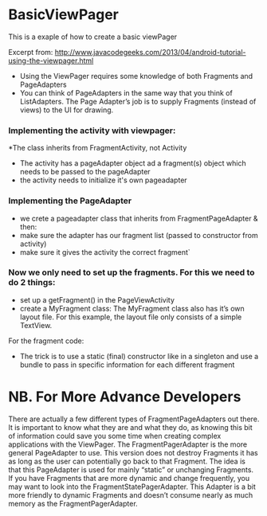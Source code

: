 # BasicViewPager
This is a exaple of how to create a basic viewPager


Excerpt from: http://www.javacodegeeks.com/2013/04/android-tutorial-using-the-viewpager.html

 * Using the ViewPager requires some knowledge of both Fragments and PageAdapters
* You can think of PageAdapters in the same way that you think of ListAdapters. The Page Adapter’s job is to supply Fragments (instead of views) to the UI for drawing.

### Implementing the activity with viewpager:
*The class inherits from FragmentActivity, not Activity
 * The activity has a pageAdapter object ad a fragment(s) object which  needs to be passed to the pageAdapter
* the activity needs to initialize it's own pageadapter


### Implementing the PageAdapter
* we crete a pageadapter class that inherits from FragmentPageAdapter & then:
* make sure the adapter has our fragment list (passed to constructor from activity)
* make sure it gives the activity the correct fragment`

### Now we only need to set up the fragments. For this we need to do 2 things:
* set up a getFragment() in the PageViewActivity
* create a MyFragment class: The MyFragment class also has it’s own layout file. For this example, the layout file only consists of a simple TextView. 

For the fragment code:
* The trick is to use a static (final) constructor like in a singleton and use a bundle to pass in specific information for each different fragment


# NB. For More Advance Developers
There are actually a few different types of FragmentPageAdapters out there. 
It is important to know what they are and what they do, as knowing this bit of information could save you some 
time when creating complex applications with the ViewPager. The FragmentPagerAdapter is the more general PageAdapter 
to use. This version does not destroy Fragments it has as long as the user can potentially go back to that Fragment. 
The idea is that this PageAdapter is used for mainly “static” or unchanging Fragments. If you have Fragments that are 
more dynamic and change frequently, you may want to look into the FragmentStatePagerAdapter. This Adapter is a bit more 
friendly to dynamic Fragments and doesn’t consume nearly as much memory as the FragmentPagerAdapter.
